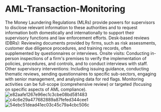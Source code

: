 # AML-Transaction-Monitoring
The Money Laundering Regulations (MLRs) provide powers for supervisors to disclose relevant information to these authorities and to request information both domestically and internationally to support their supervisory functions and law enforcement efforts.
Desk-based reviews (DBRs): Reviewing documents provided by firms, such as risk assessments, customer due diligence procedures, and training records, often supplemented by questionnaires or interviews.
Onsite visits: Conducting in-person inspections of a firm's premises to verify the implementation of policies, procedures, and controls, and to conduct interviews with staff.
Other supervisory interventions: Including issuing guidance, conducting thematic reviews, sending questionnaires to specific sub-sectors, engaging with senior management, and analysing data for red flags. Monitoring activities can be full-scope (comprehensive review) or targeted (focusing on specific aspects of AML compliance).
![e82aafe1267e96ec1c3cbe08bd581483](https://github.com/user-attachments/assets/7aaf54d4-5cb5-424f-9fe8-6c62752694ba)
![c4c6e29a477682889a87fefed344cee1](https://github.com/user-attachments/assets/7227230e-2395-4b75-870b-d245f08ac5c4)
![54ebc51dead41ec03c45c79a4cbc506c](https://github.com/user-attachments/assets/50173aae-cb9b-44d1-b0e1-f5012b95d82c)
